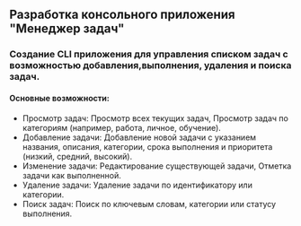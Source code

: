 ## Разработка консольного приложения "Менеджер задач"
### Создание CLI приложения для управления списком задач с возможностью добавления,выполнения, удаления и поиска задач.
#### Основные возможности:
- Просмотр задач: Просмотр всех текущих задач, Просмотр задач по категориям (например, работа, личное, обучение).
- Добавление задачи: Добавление новой задачи с указанием названия, описания, категории, срока
выполнения и приоритета (низкий, средний, высокий). 
- Изменение задачи: Редактирование существующей задачи, Отметка задачи как выполненной.
- Удаление задачи: Удаление задачи по идентификатору или категории. 
- Поиск задач: Поиск по ключевым словам, категории или статусу выполнения.